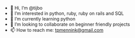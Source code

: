 - 👋 Hi, I’m @tijbo
- 👀 I’m interested in python, ruby, ruby on rails and SQL
- 🌱 I’m currently learning python
- 💞️ I’m looking to collaborate on beginner friendly projects
- 📫 How to reach me: tpmennink@gmail.com
